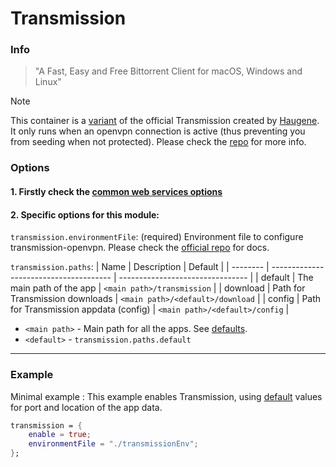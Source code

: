 # Transmission

### Info
> "A Fast, Easy and Free Bittorrent Client for macOS, Windows and Linux"

> [!NOTE]
> This container is a [variant](https://github.com/haugene/docker-transmission-openvpn) of the official Transmission created by [Haugene](https://github.com/haugene/).<br>
> It only runs when an openvpn connection is active (thus preventing you from seeding when not protected).
> Please check the [repo](https://github.com/haugene/docker-transmission-openvpn) for more info.

### Options

#### 1. Firstly check the [common web services options](../web_options.md)
#### 2. Specific options for this module:

`transmission.environmentFile`: (required)
Environment file to configure transmission-openvpn. Please check the [official repo](https://github.com/haugene/docker-transmission-openvpn) for docs.

`transmission.paths`:
| Name     | Description                            | Default                          |
| -------- | -------------------------------------- | -------------------------------- |
| default  | The main path of the app               | `<main path>/transmission`       |
| download | Path for Transmission downloads        | `<main path>/<default>/download` |
| config   | Path for Transmission appdata (config) | `<main path>/<default>/config`   |

- `<main path>` - Main path for all the apps. See [defaults](../defaults.md#paths).
- `<default>` - `transmission.paths.default`

---

### Example

Minimal example :
This example enables Transmission, using [default](../defaults.md) values for port and location of the app data.
```nix
transmission = {
    enable = true;
    environmentFile = "./transmissionEnv";
};
```
